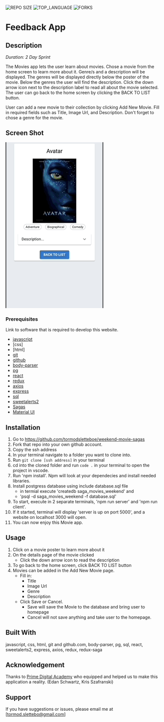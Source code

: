 


![REPO SIZE](https://img.shields.io/github/repo-size/scottbromander/the_marketplace.svg?style=flat-square)
![TOP_LANGUAGE](https://img.shields.io/github/languages/top/scottbromander/the_marketplace.svg?style=flat-square)
![FORKS](https://img.shields.io/github/forks/scottbromander/the_marketplace.svg?style=social)

# Feedback App

## Description

_Duration: 2 Day Sprint_

The Movies app lets the user learn about movies.
 Chose a movie from the home screen to learn more about it. Genre/s and a description will be displayed. The genres will be displayed directly below the poster of the movie. Below the genres the user will find the description. Click the down arrow icon next to the description label
 to read all about the movie selected. The user can go back to the home screen by clicking the BACK TO LIST button.

 User can add a new movie to their collection by clicking Add New Movie. Fill in required fields such as Title, Image Url, and Description. Don't forget to chose a genre for the movie.


 


## Screen Shot

![Screenshot](public/images/MovieApp.gif)






### Prerequisites

Link to software that is required to develop this website.

- [javascript](https://www.javascript.com/)
- [css]
- [html]
- [git](https://git-scm.com/)
- [github](https://github.com/)
- [body-parser](https://www.npmjs.com/package/body-parser)
- [pg](https://node-postgres.com/)
- [react](https://reactjs.org/)
- [redux](https://redux.js.org/)
- [axios](https://axios-http.com/)
- [express](https://expressjs.com/)
- [sql](https://www.mysql.com/)
- [sweetalerts2](https://sweetalert2.github.io/)
- [Sagas](https://redux-saga.js.org/)
- [Material UI](https://mui.com/)

## Installation


1. Go to https://github.com/tormodsletteboe/weekend-movie-sagas
2. Fork that repo into your own github account.
3. Copy the ssh address
4. In your terminal navigate to a folder you want to clone into.
5. Run `git clone [ssh address]` in your terminal
6. cd into the cloned folder and run `code .` in your terminal to open the project in vscode.
7. Run 'npm install'. Npm will look at your dependecies and install needed libraries.
8. Install postgress database using include database.sql file
    -  in termial execute  'createdb saga_movies_weekend' and 
    -  'psql -d saga_movies_weekend -f database.sql'
9. To start, execute in 2 separate terminals, 'npm run server' and 'npm run client'.
10. If it started, terminal will display 'server is up on port 5000', and a website on localhost 3000 will open.
11. You can now enjoy this Movie app.

## Usage


1. Click on a movie poster to learn more about it
2. On the details page of the movie clicked
    - Click the down arrow icon to read the description
3. To go back to the home screen, click BACK TO LIST button
4. Movies can be added in the Add New Movie page.
    - Fill in: 
        - Title
        - Image Url
        - Genre
        - Description
     - Click Save or Cancel.
        - Save will save the Movie to the database and bring user to homepage
        - Cancel will not save anything and take user to the homepage.
     


## Built With

javascript, css, html, git and github.com, body-parser, pg, sql, react, sweetalerts2, express, axios, redux, redux-saga


## Acknowledgement
Thanks to [Prime Digital Academy](www.primeacademy.io) who equipped and helped us to make this application a reality. (Edan Schwartz, Kris Szafranski)

## Support
If you have suggestions or issues, please email me at [tormod.slettebo@gmail.com] 

